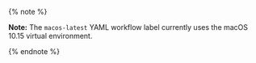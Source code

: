 {% note %}

**Note:** The `macos-latest` YAML workflow label currently uses the macOS 10.15 virtual environment.

{% endnote %}

